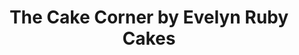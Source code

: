 ---
title: "The Cake Corner by Evelyn Ruby Cakes"
url: /boston/the-cake-corner-by-evelyn-ruby-cakes/
shop: Konditorei
---